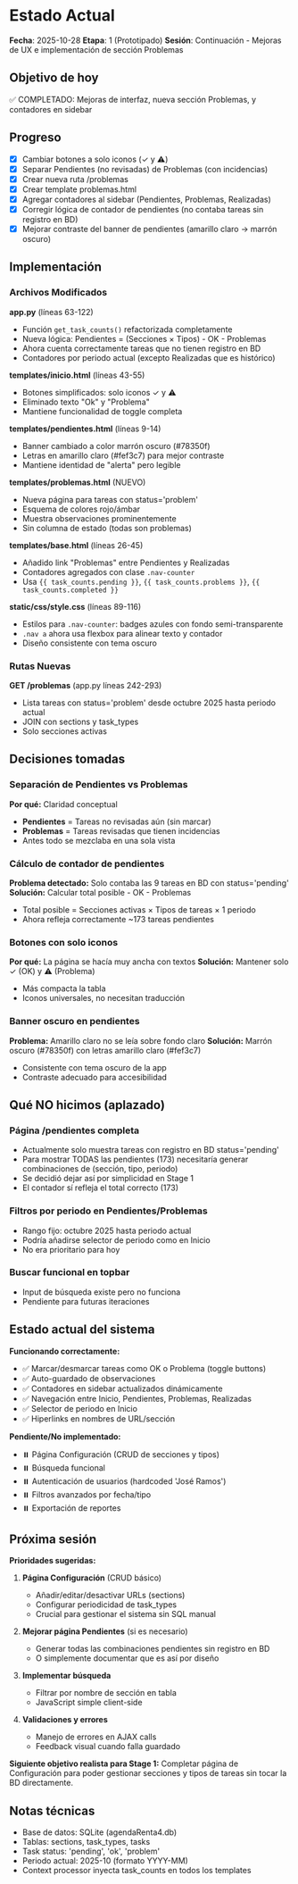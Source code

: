 # Estado Actual

**Fecha**: 2025-10-28
**Etapa**: 1 (Prototipado)
**Sesión**: Continuación - Mejoras de UX e implementación de sección Problemas

## Objetivo de hoy
✅ COMPLETADO: Mejoras de interfaz, nueva sección Problemas, y contadores en sidebar

## Progreso
- [x] Cambiar botones a solo iconos (✓ y ⚠)
- [x] Separar Pendientes (no revisadas) de Problemas (con incidencias)
- [x] Crear nueva ruta /problemas
- [x] Crear template problemas.html
- [x] Agregar contadores al sidebar (Pendientes, Problemas, Realizadas)
- [x] Corregir lógica de contador de pendientes (no contaba tareas sin registro en BD)
- [x] Mejorar contraste del banner de pendientes (amarillo claro → marrón oscuro)

## Implementación

### Archivos Modificados

**app.py** (líneas 63-122)
- Función `get_task_counts()` refactorizada completamente
- Nueva lógica: Pendientes = (Secciones × Tipos) - OK - Problemas
- Ahora cuenta correctamente tareas que no tienen registro en BD
- Contadores por periodo actual (excepto Realizadas que es histórico)

**templates/inicio.html** (líneas 43-55)
- Botones simplificados: solo iconos ✓ y ⚠
- Eliminado texto "Ok" y "Problema"
- Mantiene funcionalidad de toggle completa

**templates/pendientes.html** (líneas 9-14)
- Banner cambiado a color marrón oscuro (#78350f)
- Letras en amarillo claro (#fef3c7) para mejor contraste
- Mantiene identidad de "alerta" pero legible

**templates/problemas.html** (NUEVO)
- Nueva página para tareas con status='problem'
- Esquema de colores rojo/ámbar
- Muestra observaciones prominentemente
- Sin columna de estado (todas son problemas)

**templates/base.html** (líneas 26-45)
- Añadido link "Problemas" entre Pendientes y Realizadas
- Contadores agregados con clase `.nav-counter`
- Usa `{{ task_counts.pending }}`, `{{ task_counts.problems }}`, `{{ task_counts.completed }}`

**static/css/style.css** (líneas 89-116)
- Estilos para `.nav-counter`: badges azules con fondo semi-transparente
- `.nav a` ahora usa flexbox para alinear texto y contador
- Diseño consistente con tema oscuro

### Rutas Nuevas

**GET /problemas** (app.py líneas 242-293)
- Lista tareas con status='problem' desde octubre 2025 hasta periodo actual
- JOIN con sections y task_types
- Solo secciones activas

## Decisiones tomadas

### Separación de Pendientes vs Problemas
**Por qué:** Claridad conceptual
- **Pendientes** = Tareas no revisadas aún (sin marcar)
- **Problemas** = Tareas revisadas que tienen incidencias
- Antes todo se mezclaba en una sola vista

### Cálculo de contador de pendientes
**Problema detectado:** Solo contaba las 9 tareas en BD con status='pending'
**Solución:** Calcular total posible - OK - Problemas
- Total posible = Secciones activas × Tipos de tareas × 1 periodo
- Ahora refleja correctamente ~173 tareas pendientes

### Botones con solo iconos
**Por qué:** La página se hacía muy ancha con textos
**Solución:** Mantener solo ✓ (OK) y ⚠ (Problema)
- Más compacta la tabla
- Iconos universales, no necesitan traducción

### Banner oscuro en pendientes
**Problema:** Amarillo claro no se leía sobre fondo claro
**Solución:** Marrón oscuro (#78350f) con letras amarillo claro (#fef3c7)
- Consistente con tema oscuro de la app
- Contraste adecuado para accesibilidad

## Qué NO hicimos (aplazado)

### Página /pendientes completa
- Actualmente solo muestra tareas con registro en BD status='pending'
- Para mostrar TODAS las pendientes (173) necesitaría generar combinaciones de (sección, tipo, periodo)
- Se decidió dejar así por simplicidad en Stage 1
- El contador sí refleja el total correcto (173)

### Filtros por periodo en Pendientes/Problemas
- Rango fijo: octubre 2025 hasta periodo actual
- Podría añadirse selector de periodo como en Inicio
- No era prioritario para hoy

### Buscar funcional en topbar
- Input de búsqueda existe pero no funciona
- Pendiente para futuras iteraciones

## Estado actual del sistema

**Funcionando correctamente:**
- ✅ Marcar/desmarcar tareas como OK o Problema (toggle buttons)
- ✅ Auto-guardado de observaciones
- ✅ Contadores en sidebar actualizados dinámicamente
- ✅ Navegación entre Inicio, Pendientes, Problemas, Realizadas
- ✅ Selector de periodo en Inicio
- ✅ Hiperlinks en nombres de URL/sección

**Pendiente/No implementado:**
- ⏸️ Página Configuración (CRUD de secciones y tipos)
- ⏸️ Búsqueda funcional
- ⏸️ Autenticación de usuarios (hardcoded 'José Ramos')
- ⏸️ Filtros avanzados por fecha/tipo
- ⏸️ Exportación de reportes

## Próxima sesión

**Prioridades sugeridas:**

1. **Página Configuración** (CRUD básico)
   - Añadir/editar/desactivar URLs (sections)
   - Configurar periodicidad de task_types
   - Crucial para gestionar el sistema sin SQL manual

2. **Mejorar página Pendientes** (si es necesario)
   - Generar todas las combinaciones pendientes sin registro en BD
   - O simplemente documentar que es así por diseño

3. **Implementar búsqueda**
   - Filtrar por nombre de sección en tabla
   - JavaScript simple client-side

4. **Validaciones y errores**
   - Manejo de errores en AJAX calls
   - Feedback visual cuando falla guardado

**Siguiente objetivo realista para Stage 1:**
Completar página de Configuración para poder gestionar secciones y tipos de tareas sin tocar la BD directamente.

## Notas técnicas

- Base de datos: SQLite (agendaRenta4.db)
- Tablas: sections, task_types, tasks
- Task status: 'pending', 'ok', 'problem'
- Periodo actual: 2025-10 (formato YYYY-MM)
- Context processor inyecta task_counts en todos los templates
